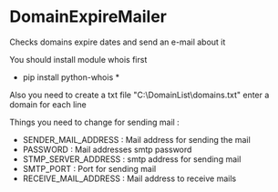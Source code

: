 # DomainExpireMailer
Checks domains expire dates and send an e-mail about it

You should install module whois first
 * pip install python-whois *

Also you need to create a txt file "C:\DomainList\domains.txt" enter a domain for each line

Things you need to change for sending mail : 

- SENDER_MAIL_ADDRESS : Mail address for sending the mail
- PASSWORD : Mail addresses smtp password
- STMP_SERVER_ADDRESS : smtp address for sending mail
- SMTP_PORT : Port for sending mail
- RECEIVE_MAIL_ADDRESS : Mail address to receive mails
